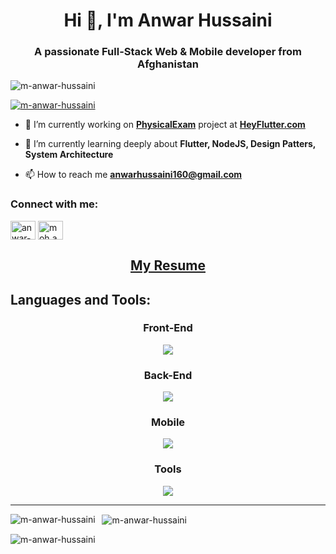 <h1 align="center">Hi 👋, I'm Anwar Hussaini</h1>
<h3 align="center">A passionate Full-Stack Web & Mobile developer from Afghanistan</h3>

<p align="left"> <img src="https://komarev.com/ghpvc/?username=m-anwar-hussaini&label=Profile%20views&color=0e75b6&style=flat" alt="m-anwar-hussaini" /> </p>

<p align="left"> <a href="https://github.com/ryo-ma/github-profile-trophy"><img src="https://github-profile-trophy.vercel.app/?username=m-anwar-hussaini" alt="m-anwar-hussaini" /></a> </p>

- 🔭 I’m currently working on [**PhysicalExam**](https://physicalexam-52e7d.web.app/) project at [**HeyFlutter.com**](https://heyflutter.com/)

- 🌱 I’m currently learning deeply about **Flutter, NodeJS, Design Patters, System Architecture**

- 📫 How to reach me **anwarhussaini160@gmail.com**

<h3 align="left">Connect with me:</h3>
<p align="left">
<a href="https://linkedin.com/in/anwar-hussaini" target="blank"><img align="center" src="https://raw.githubusercontent.com/rahuldkjain/github-profile-readme-generator/master/src/images/icons/Social/linked-in-alt.svg" alt="anwar-hussaini" height="30" width="40" /></a>
<a href="https://fb.com/moh.anwar.hussaini" target="blank"><img align="center" src="https://raw.githubusercontent.com/rahuldkjain/github-profile-readme-generator/master/src/images/icons/Social/facebook.svg" alt="moh.anwar.hussaini" height="30" width="40" /></a>
</p>

<div align="center">

## [My Resume ](https://flowcv.com/resume/vef5t7thv8u5)

</div>

<h2 align="left">Languages and Tools:</h2>

<h3 align="center">Front-End</h3>
<div>
  <p align="center">
    <a href="https://skillicons.dev">
      <img src="https://skillicons.dev/icons?i=html,css,bootstrap,tailwind,react,redux,ts,js,postman,vite,webpack,babel" />
    </a>
  </p>
</div>

<h3 align="center">Back-End</h3>
<div>
  <p align="center">
    <a href="https://skillicons.dev">
      <img src="https://skillicons.dev/icons?i=laravel,php,java,spring,ruby,rails,firebase,nodejs,express,go,graphql,mysql,postgresql,sqlite,python" />
    </a>
  </p>
</div>

<h3 align="center">Mobile</h3>
<div>
  <p align="center">
    <a href="https://skillicons.dev">
      <img src="https://skillicons.dev/icons?i=dart,flutter" />
    </a>
  </p>
</div>

<h3 align="center">Tools</h3>
<div>
  <p align="center">
    <a href="https://skillicons.dev">
      <img src="https://skillicons.dev/icons?i=vite,npm,git,bash,md,github,vscode,webstorm" />
    </a>
  </p>
</div>

---

<p>
  <img 
    align="left" 
    src="https://github-readme-stats.vercel.app/api/top-langs?username=m-anwar-hussaini&show_icons=true&locale=en&layout=compact" alt="m-anwar-hussaini" 
  />
</p>

<p>
  &nbsp;
  <img 
    align="center" 
    src="https://github-readme-stats.vercel.app/api?username=m-anwar-hussaini&show_icons=true&locale=en"
    alt="m-anwar-hussaini"
  />
</p>

<p>
  <img align="center" 
  src="https://github-readme-streak-stats.herokuapp.com/?user=m-anwar-hussaini&"
  alt="m-anwar-hussaini"/>
</p>
